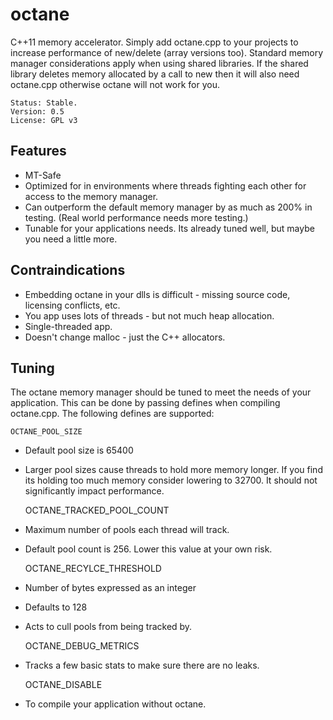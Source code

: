 # octane

C++11 memory accelerator. Simply add octane.cpp to your projects to increase performance of new/delete (array versions too). Standard memory manager considerations apply when using shared libraries. If the shared library deletes memory allocated by a call to new then it will also need octane.cpp otherwise octane will not work for you.

	Status: Stable.
	Version: 0.5
	License: GPL v3

## Features

* MT-Safe
* Optimized for in environments where threads fighting each other for access to the memory manager.
* Can outperform the default memory manager by as much as 200% in testing. (Real world performance needs more testing.)
* Tunable for your applications needs. Its already tuned well, but maybe you need a little more.

## Contraindications

* Embedding octane in your dlls is difficult - missing source code, licensing conflicts, etc.
* You app uses lots of threads - but not much heap allocation.
* Single-threaded app.
* Doesn't change malloc - just the C++ allocators.

## Tuning

The octane memory manager should be tuned to meet the needs of your application. This can be done by passing defines when compiling octane.cpp. The following defines are supported:

	OCTANE_POOL_SIZE

* Default pool size is 65400
* Larger pool sizes cause threads to hold more memory longer. If you find its holding too much memory consider lowering to 32700. It should not significantly impact performance. 
	
	OCTANE_TRACKED_POOL_COUNT

* Maximum number of pools each thread will track.
* Default pool count is 256. Lower this value at your own risk. 

	OCTANE_RECYLCE_THRESHOLD
 
* Number of bytes expressed as an integer
* Defaults to 128
* Acts to cull pools from being tracked by.

	OCTANE_DEBUG_METRICS
	
* Tracks a few basic stats to make sure there are no leaks.
	
	OCTANE_DISABLE
	
* To compile your application without octane.
	
